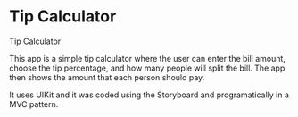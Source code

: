 # Tip Calculator
 Tip Calculator

This app is a simple tip calculator where the user can enter the bill amount, choose the tip percentage, and how many people will split the bill. The app then shows the amount that each person should pay. 

It uses UIKit and it was coded using the Storyboard and programatically in a MVC pattern.
